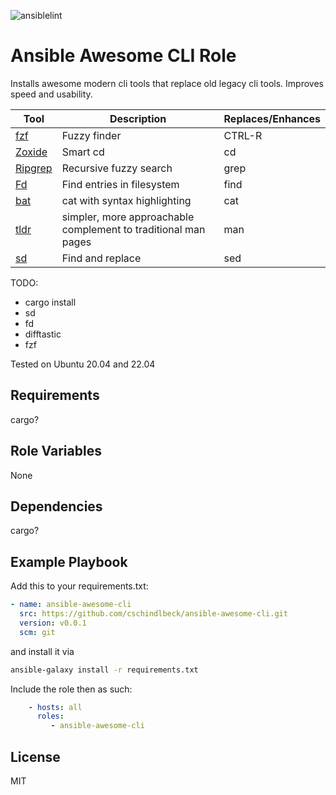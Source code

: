 ![ansiblelint](https://github.com/cschindlbeck/ansible-awesome-cli/actions/workflows/ansible-lint.yml/badge.svg)

Ansible Awesome CLI Role
=========

Installs awesome modern cli tools that replace old legacy cli tools. Improves speed and usability.

|Tool|Description|Replaces/Enhances|
|---|---|---|
|[fzf](https://github.com/junegunn/fzf)| Fuzzy finder|CTRL-R|
|[Zoxide](https://github.com/ajeetdsouza/zoxide)|Smart cd|cd|
|[Ripgrep](https://github.com/BurntSushi/ripgrep) |Recursive fuzzy search| grep|
|[Fd](https://github.com/sharkdp/fd)|Find entries in filesystem|find|
|[bat](https://github.com/sharkdp/bat)|cat with syntax highlighting |cat|
|[tldr](https://github.com/tldr-pages/tldr)| simpler, more approachable complement to traditional man pages|man|
|[sd](https://github.com/chmln/sd)|Find and replace|sed|

TODO: 
- cargo install
- sd
- fd
- difftastic
- fzf

Tested on Ubuntu 20.04 and 22.04

Requirements
------------

cargo?

Role Variables
--------------

None

Dependencies
------------

cargo?

Example Playbook
----------------

Add this to your requirements.txt:

```yaml
- name: ansible-awesome-cli
  src: https://github.com/cschindlbeck/ansible-awesome-cli.git
  version: v0.0.1
  scm: git
```

and install it via 

```sh 
ansible-galaxy install -r requirements.txt
```

Include the role then as such:

```yaml
    - hosts: all
      roles:
         - ansible-awesome-cli
```

License
-------

MIT
